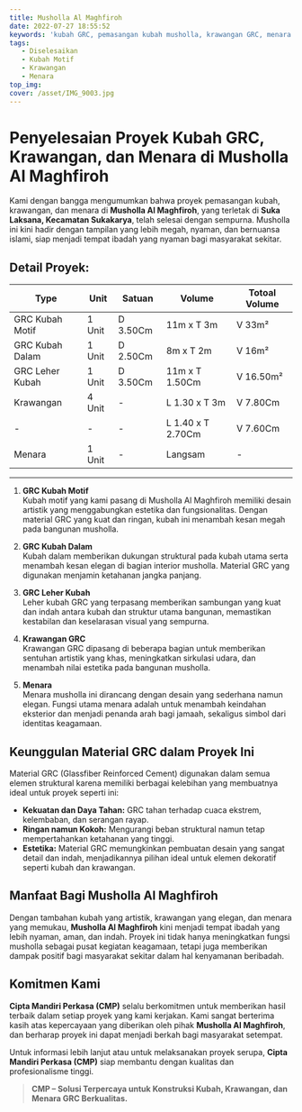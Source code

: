 ```yaml
---
title: Musholla Al Maghfiroh
date: 2022-07-27 18:55:52
keywords: 'kubah GRC, pemasangan kubah musholla, krawangan GRC, menara musholla, desain kubah artistik, kubah GRC motif, leher kubah GRC, GRC berkualitas, proyek kubah musholla, konstruksi GRC, krawangan musholla, material GRC, musholla Al Maghfiroh, kontraktor kubah GRC, pemasangan krawangan, menara GRC, desain musholla islami, pembangunan musholla, jasa pembuatan kubah GRC, dekorasi musholla, proyek konstruksi GRC, musholla megah, estetika kubah musholla, keunggulan material GRC, Cipta Mandiri Perkasa'
tags: 
   - Diselesaikan
   - Kubah Motif
   - Krawangan
   - Menara
top_img:
cover: /asset/IMG_9003.jpg
---
```


# **Penyelesaian Proyek Kubah GRC, Krawangan, dan Menara di Musholla Al Maghfiroh**  

Kami dengan bangga mengumumkan bahwa proyek pemasangan kubah, krawangan, dan menara di **Musholla Al Maghfiroh**, yang terletak di **Suka Laksana, Kecamatan Sukakarya**, telah selesai dengan sempurna. Musholla ini kini hadir dengan tampilan yang lebih megah, nyaman, dan bernuansa islami, siap menjadi tempat ibadah yang nyaman bagi masyarakat sekitar.

## **Detail Proyek:**

|       Type      |  Unit  | Satuan |   Volume    | Totoal Volume |
| --------------- | ------ | ------ | ----------- | ------------- |
| GRC Kubah Motif | 1 Unit | D 3.50Cm | 11m x T 3m | V 33m² |
| GRC Kubah Dalam | 1 Unit | D 2.50Cm | 8m x T 2m | V 16m² |
| GRC Leher Kubah | 1 Unit | D 3.50Cm | 11m x T 1.50Cm | V 16.50m² |
| Krawangan | 4 Unit | - | L 1.30 x T 3m | V 7.80Cm |
|  - | - | - | L 1.40 x T 2.70Cm | V 7.60Cm |
| Menara | 1 Unit | - | Langsam | - |
---

1. **GRC Kubah Motif**  
   Kubah motif yang kami pasang di Musholla Al Maghfiroh memiliki desain artistik yang menggabungkan estetika dan fungsionalitas. Dengan material GRC yang kuat dan ringan, kubah ini menambah kesan megah pada bangunan musholla.  

2. **GRC Kubah Dalam**  
   Kubah dalam memberikan dukungan struktural pada kubah utama serta menambah kesan elegan di bagian interior musholla. Material GRC yang digunakan menjamin ketahanan jangka panjang.  

3. **GRC Leher Kubah**  
   Leher kubah GRC yang terpasang memberikan sambungan yang kuat dan indah antara kubah dan struktur utama bangunan, memastikan kestabilan dan keselarasan visual yang sempurna.

4. **Krawangan GRC**  
   Krawangan GRC dipasang di beberapa bagian untuk memberikan sentuhan artistik yang khas, meningkatkan sirkulasi udara, dan menambah nilai estetika pada bangunan musholla.

5. **Menara**  
   Menara musholla ini dirancang dengan desain yang sederhana namun elegan. Fungsi utama menara adalah untuk menambah keindahan eksterior dan menjadi penanda arah bagi jamaah, sekaligus simbol dari identitas keagamaan.

## **Keunggulan Material GRC dalam Proyek Ini**  
Material GRC (Glassfiber Reinforced Cement) digunakan dalam semua elemen struktural karena memiliki berbagai kelebihan yang membuatnya ideal untuk proyek seperti ini:  
- **Kekuatan dan Daya Tahan:** GRC tahan terhadap cuaca ekstrem, kelembaban, dan serangan rayap.  
- **Ringan namun Kokoh:** Mengurangi beban struktural namun tetap mempertahankan ketahanan yang tinggi.  
- **Estetika:** Material GRC memungkinkan pembuatan desain yang sangat detail dan indah, menjadikannya pilihan ideal untuk elemen dekoratif seperti kubah dan krawangan.

## **Manfaat Bagi Musholla Al Maghfiroh**  
Dengan tambahan kubah yang artistik, krawangan yang elegan, dan menara yang memukau, **Musholla Al Maghfiroh** kini menjadi tempat ibadah yang lebih nyaman, aman, dan indah. Proyek ini tidak hanya meningkatkan fungsi musholla sebagai pusat kegiatan keagamaan, tetapi juga memberikan dampak positif bagi masyarakat sekitar dalam hal kenyamanan beribadah.

## **Komitmen Kami**  
**Cipta Mandiri Perkasa (CMP)** selalu berkomitmen untuk memberikan hasil terbaik dalam setiap proyek yang kami kerjakan. Kami sangat berterima kasih atas kepercayaan yang diberikan oleh pihak **Musholla Al Maghfiroh**, dan berharap proyek ini dapat menjadi berkah bagi masyarakat setempat.

Untuk informasi lebih lanjut atau untuk melaksanakan proyek serupa, **Cipta Mandiri Perkasa (CMP)** siap membantu dengan kualitas dan profesionalisme tinggi.

>**CMP – Solusi Terpercaya untuk Konstruksi Kubah, Krawangan, dan Menara GRC Berkualitas.**